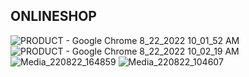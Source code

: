## ONLINESHOP

![PRODUCT - Google Chrome 8_22_2022 10_01_52 AM](https://user-images.githubusercontent.com/99995087/185963910-5c6ad8b6-8985-491c-ac58-4b338d67fc57.png)
![PRODUCT - Google Chrome 8_22_2022 10_02_19 AM](https://user-images.githubusercontent.com/99995087/185964188-e0075fc8-6673-4754-8397-956d7eb47ad8.png)
![Media_220822_164859](https://user-images.githubusercontent.com/99995087/185964446-da90f862-3436-42f8-ac17-57ce12a4f518.gif)
![Media_220822_104607](https://user-images.githubusercontent.com/99995087/185964807-71d63a0f-9c35-4ca9-bd35-b79625da235f.gif)
